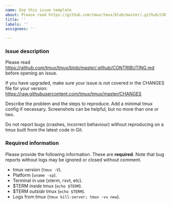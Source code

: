 ```yaml
---
name: Use this issue template
about: Please read https://github.com/tmux/tmux/blob/master/.github/CONTRIBUTING.md
title: ''
labels: ''
assignees: ''

---
```


### Issue description

Please read https://github.com/tmux/tmux/blob/master/.github/CONTRIBUTING.md
before opening an issue.

If you have upgraded, make sure your issue is not covered in the CHANGES file
for your version: https://raw.githubusercontent.com/tmux/tmux/master/CHANGES

Describe the problem and the steps to reproduce. Add a minimal tmux config if
necessary. Screenshots can be helpful, but no more than one or two.

Do not report bugs (crashes, incorrect behaviour) without reproducing on a tmux
built from the latest code in Git.

### Required information

Please provide the following information. These are **required**. Note that bug reports without logs may be ignored or closed without comment.

* tmux version (`tmux -V`).
* Platform (`uname -sp`).
* Terminal in use (xterm, rxvt, etc).
* $TERM *inside* tmux (`echo $TERM`).
* $TERM *outside* tmux (`echo $TERM`).
* Logs from tmux (`tmux kill-server; tmux -vv new`).
